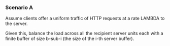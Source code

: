 ### Scenario A

Assume clients offer a uniform traffic of HTTP requests at a rate LAMBDA to the server.

Given this, balance the load across all the recipient server units each with a finite buffer of size b-sub-i (the size of the i-th server buffer).


